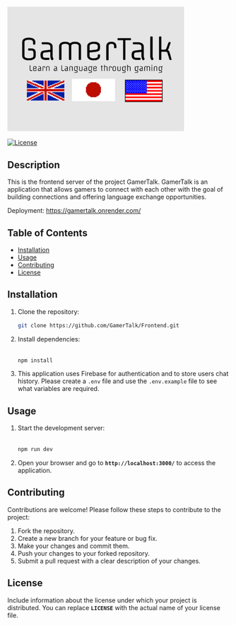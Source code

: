 <img src="/public\GamerTalkLogo.png" alt="Header" title="Header" width="400">

[![License](https://img.shields.io/badge/license-MIT-blue.svg)](LICENSE)

## Description

This is the frontend server of the project GamerTalk. GamerTalk is an application that allows gamers to connect with each other with the goal of building connections and offering language exchange opportunities.

Deployment: https://gamertalk.onrender.com/

## Table of Contents

- [Installation](#installation)
- [Usage](#usage)
- [Contributing](#contributing)
- [License](#license)

## Installation

1. Clone the repository:

   ```bash
   git clone https://github.com/GamerTalk/Frontend.git

   ```

2. Install dependencies:
    
    ```bash
    
    npm install 
    
    ```

3. This application uses Firebase for authentication and to store users chat history. Please create a `.env` file and use the `.env.example` file to see what variables are required.
    

## Usage

1. Start the development server:

    ```bash
    
    npm run dev
    
    ```
    
2. Open your browser and go to **`http://localhost:3000/`** to access the application.

## **Contributing**

Contributions are welcome! Please follow these steps to contribute to the project:

1. Fork the repository.
2. Create a new branch for your feature or bug fix.
3. Make your changes and commit them.
4. Push your changes to your forked repository.
5. Submit a pull request with a clear description of your changes.

## **License**

Include information about the license under which your project is distributed. You can replace **`LICENSE`** with the actual name of your license file.